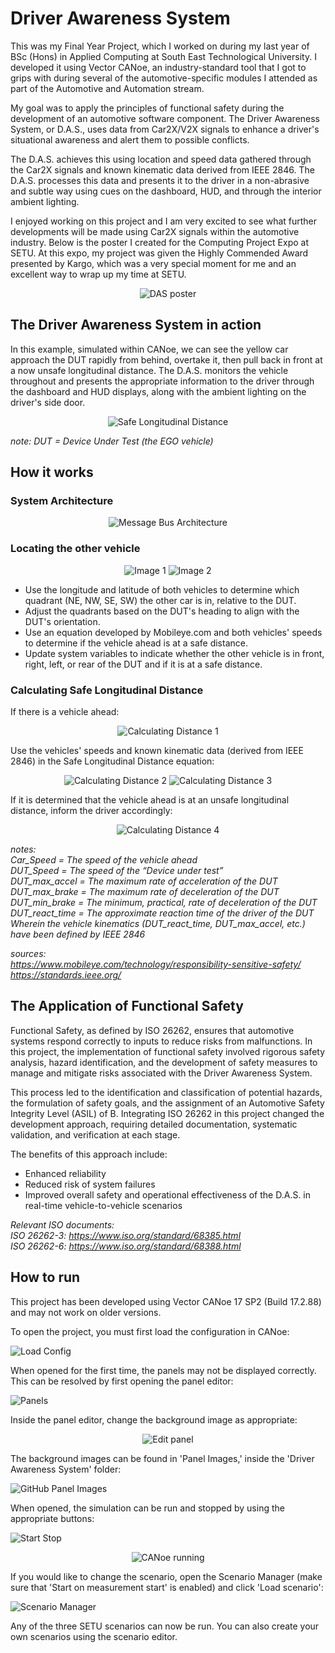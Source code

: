 # Driver Awareness System
This was my Final Year Project, which I worked on during my last year of BSc (Hons) in Applied Computing at South East Technological University. I developed it using Vector CANoe, an industry-standard tool that I got to grips with during several of the automotive-specific modules I attended as part of the Automotive and Automation stream.

My goal was to apply the principles of functional safety during the development of an automotive software component. The Driver Awareness System, or D.A.S., uses data from Car2X/V2X signals to enhance a driver's situational awareness and alert them to possible conflicts.

The D.A.S. achieves this using location and speed data gathered through the Car2X signals and known kinematic data derived from IEEE 2846. The D.A.S. processes this data and presents it to the driver in a non-abrasive and subtle way using cues on the dashboard, HUD, and through the interior ambient lighting.

I enjoyed working on this project and I am very excited to see what further developments will be made using Car2X signals within the automotive industry. Below is the poster I created for the Computing Project Expo at SETU. At this expo, my project was given the Highly Commended Award presented by Kargo, which was a very special moment for me and an excellent way to wrap up my time at SETU.

<div align="center">
    <img src="https://github.com/DeanLonergan/Driver_Awareness_System/assets/74914758/4839f709-fed0-4888-80d8-ccf53d68ddc0" alt="DAS poster">
</div>

## The Driver Awareness System in action
In this example, simulated within CANoe, we can see the yellow car approach the DUT rapidly from behind, overtake it, then pull back in front at a now unsafe longitudinal distance. The D.A.S. monitors the vehicle throughout and presents the appropriate information to the driver through the dashboard and HUD displays, along with the ambient lighting on the driver's side door.

<div align="center">
    <img src="https://github.com/DeanLonergan/Driver_Awareness_System/assets/74914758/dd7ac928-3135-41f7-a422-1ef0d0a695c8" alt="Safe Longitudinal Distance">
</div>

*note: DUT = Device Under Test (the EGO vehicle)*

## How it works

### System Architecture

<div align="center">
    <img src="https://github.com/DeanLonergan/Driver_Awareness_System/assets/74914758/d7e66336-ac04-4907-a28d-11be3fc0acb7" alt="Message Bus Architecture">
</div>

### Locating the other vehicle

<div align="center">
    <img src="https://github.com/DeanLonergan/Driver_Awareness_System/assets/74914758/8fc80fd3-b9e7-40ed-ad34-95391ec3696e" alt="Image 1">
    <img src="https://github.com/DeanLonergan/Driver_Awareness_System/assets/74914758/5440628c-c1d8-4978-80a5-764facb422f1" alt="Image 2">
</div>

* Use the longitude and latitude of both vehicles to determine which quadrant (NE, NW, SE, SW) the other car is in, relative to the DUT.
* Adjust the quadrants based on the DUT's heading to align with the DUT's orientation.
* Use an equation developed by Mobileye.com and both vehicles' speeds to determine if the vehicle ahead is at a safe distance.
* Update system variables to indicate whether the other vehicle is in front, right, left, or rear of the DUT and if it is at a safe distance.

### Calculating Safe Longitudinal Distance
If there is a vehicle ahead:

<div align="center">
    <img src="https://github.com/DeanLonergan/Driver_Awareness_System/assets/74914758/5ee3b9a1-8c04-4f8a-a07c-4b829de4d311" alt="Calculating Distance 1">
</div>

Use the vehicles' speeds and known kinematic data (derived from IEEE 2846) in the Safe Longitudinal Distance equation:

<div align="center">
    <img src="https://github.com/DeanLonergan/Driver_Awareness_System/assets/74914758/3965ab22-ca0d-4469-8960-35236817f40e" alt="Calculating Distance 2">
    <img src="https://github.com/DeanLonergan/Driver_Awareness_System/assets/74914758/82ab3282-2c13-458b-858b-e27b1ffcb699" alt="Calculating Distance 3">
</div>

If it is determined that the vehicle ahead is at an unsafe longitudinal distance, inform the driver accordingly:

<div align="center">
    <img src="https://github.com/DeanLonergan/Driver_Awareness_System/assets/74914758/54d2d2f7-1cdf-40cc-88ff-3ef73c527c6a" alt="Calculating Distance 4">
</div>

*notes:*  
*Car_Speed = The speed of the vehicle ahead*  
*DUT_Speed = The speed of the “Device under test”*  
*DUT_max_accel = The maximum rate of acceleration of the DUT*  
*DUT_max_brake = The maximum rate of deceleration of the DUT*  
*DUT_min_brake = The minimum, practical, rate of deceleration of the DUT*  
*DUT_react_time = The approximate reaction time of the driver of the DUT*  
*Wherein the vehicle kinematics (DUT_react_time, DUT_max_accel, etc.) have been defined by IEEE 2846*

*sources:*  
*https://www.mobileye.com/technology/responsibility-sensitive-safety/*  
*https://standards.ieee.org/*

## The Application of Functional Safety
Functional Safety, as defined by ISO 26262, ensures that automotive systems respond correctly to inputs to reduce risks from malfunctions. In this project, the implementation of functional safety involved rigorous safety analysis, hazard identification, and the development of safety measures to manage and mitigate risks associated with the Driver Awareness System.

This process led to the identification and classification of potential hazards, the formulation of safety goals, and the assignment of an Automotive Safety Integrity Level (ASIL) of B. Integrating ISO 26262 in this project changed the development approach, requiring detailed documentation, systematic validation, and verification at each stage. 

The benefits of this approach include:
* Enhanced reliability
* Reduced risk of system failures
* Improved overall safety and operational effectiveness of the D.A.S. in real-time vehicle-to-vehicle scenarios

*Relevant ISO documents:*  
*ISO 26262-3: https://www.iso.org/standard/68385.html*  
*ISO 26262-6: https://www.iso.org/standard/68388.html*

## How to run
This project has been developed using Vector CANoe 17 SP2 (Build 17.2.88) and may not work on older versions.

To open the project, you must first load the configuration in CANoe:

![Load Config](https://github.com/DeanLonergan/Driver_Awareness_System/assets/74914758/cf9cf0af-ba7b-4648-9388-592252a09d5f)

When opened for the first time, the panels may not be displayed correctly. This can be resolved by first opening the panel editor:

![Panels](https://github.com/DeanLonergan/Driver_Awareness_System/assets/74914758/4ab94cc1-4f15-42a7-9cf6-f2708ece6486)

Inside the panel editor, change the background image as appropriate:

<div align="center">
    <img src="https://github.com/DeanLonergan/Driver_Awareness_System/assets/74914758/d9179f98-7efe-45ff-9e7a-3655d3ffcba3" alt="Edit panel">
</div>

The background images can be found in 'Panel Images,' inside the 'Driver Awareness System' folder:

![GitHub Panel Images](https://github.com/DeanLonergan/Driver_Awareness_System/assets/74914758/6ecc8cd2-54f2-45a4-aafc-bc9bee1bd336)

When opened, the simulation can be run and stopped by using the appropriate buttons:

![Start Stop](https://github.com/DeanLonergan/Driver_Awareness_System/assets/74914758/1afc4d5c-1dfc-4489-ba98-e69ec2706202)

<div align="center">
    <img src="https://github.com/DeanLonergan/Driver_Awareness_System/assets/74914758/81a2604d-50f4-4b0c-84f2-7c003b39c87a" alt="CANoe running">
</div>

If you would like to change the scenario, open the Scenario Manager (make sure that 'Start on measurement start' is enabled) and click 'Load scenario':

![Scenario Manager](https://github.com/DeanLonergan/Driver_Awareness_System/assets/74914758/f0a804d3-7267-4a92-88f5-bd860debde5a)

Any of the three SETU scenarios can now be run. You can also create your own scenarios using the scenario editor.



